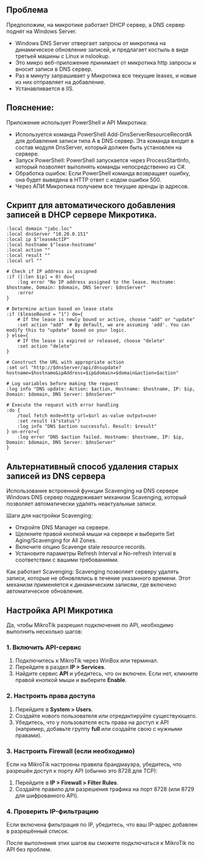 ## Проблема
Предположим, на микротике работает DHCP сервер, а DNS сервер поднят на Windows Server.
- Windows DNS Server отвергает запросы от микротика на динамическое обновление записей, и предлагает костыль в виде третьей машины с Linux и nslookup.
- Это микро веб-приложение принимает от микротика http запросы и вносит записи в DNS сервер.
- Раз в минуту запрашивает у Микротика все текущие leases, и новые из них отправляет на добавление.
- Устанавливается в IIS.

## Пояснение:
Приложение использует PowerShell и API Микротика: 
- Используется команда PowerShell Add-DnsServerResourceRecordA для добавления записи типа A в DNS сервер. Эта команда входит в состав модуля DnsServer, который должен быть установлен на сервере.
- Запуск PowerShell: PowerShell запускается через ProcessStartInfo, который позволяет выполнять команды непосредственно из C#.
- Обработка ошибок: Если PowerShell команда возвращает ошибку, она будет выведена в HTTP ответ с кодом ошибки 500.
- Через АПИ Микротика получаем все текущие аренды ip адресов.


## Скрипт для автоматического добавления записей в DHCP сервере Микротика.

```
:local domain "jabc.loc"
:local dnsServer "10.20.0.151"
:local ip $"leaseActIP"
:local hostname $"lease-hostname"
:local action ""
:local result ""
:local url ""

# Check if IP address is assigned
:if ([:len $ip] = 0) do={
    :log error "No IP address assigned to the lease. Hostname: $hostname, Domain: $domain, DNS Server: $dnsServer"
    :error
}

# Determine action based on lease state
:if ($leaseBound = "1") do={
    # If the lease is newly bound or active, choose "add" or "update"
    :set action "add"  # By default, we are assuming 'add'. You can modify this to "update" based on your logic.
} else={
    # If the lease is expired or released, choose "delete"
    :set action "delete"
}

# Construct the URL with appropriate action
:set url "http://$dnsServer/api/dnsupdate?hostname=$hostname&ipAddress=$ip&domain=$domain&action=$action"

# Log variables before making the request
:log info "DNS update: Action: $action, Hostname: $hostname, IP: $ip, Domain: $domain, DNS Server: $dnsServer"

# Execute the request with error handling
:do {
    /tool fetch mode=http url=$url as-value output=user
    :set result ($"status")
    :log info "DNS $action successful. Result: $result"
} on-error={
    :log error "DNS $action failed. Hostname: $hostname, IP: $ip, Domain: $domain, DNS Server: $dnsServer"
}

```

## Альтернативный способ удаления старых записей из DNS сервера

Использование встроенной функции Scavenging на DNS сервере
Windows DNS сервер поддерживает механизм Scavenging, который позволяет автоматически удалять неактуальные записи.

Шаги для настройки Scavenging:
- Откройте DNS Manager на сервере.
- Щелкните правой кнопкой мыши на сервере и выберите Set Aging/Scavenging for All Zones.
- Включите опцию Scavenge stale resource records.
- Установите параметры Refresh Interval и No-refresh Interval в соответствии с вашими требованиями.

Как работает Scavenging:
Scavenging позволяет серверу удалять записи, которые не обновлялись в течение указанного времени.
Этот механизм применяется к динамическим записям, где включено автоматическое обновление.


## Настройка API Микротика
Да, чтобы MikroTik разрешил подключения по API, необходимо выполнить несколько шагов:

### 1. **Включить API-сервис**
   1. Подключитесь к MikroTik через WinBox или терминал.
   2. Перейдите в раздел **IP > Services**.
   3. Найдите сервис **API** и убедитесь, что он включен. Если нет, кликните правой кнопкой мыши и выберите **Enable**.

### 2. **Настроить права доступа**
   1. Перейдите в **System > Users**.
   2. Создайте нового пользователя или отредактируйте существующего.
   3. Убедитесь, что у пользователя есть права на доступ к API (например, добавьте группу **full** или создайте свою с нужными правами).

### 3. **Настроить Firewall (если необходимо)**
   Если на MikroTik настроены правила брандмауэра, убедитесь, что разрешён доступ к порту API (обычно это 8728 для TCP):
   1. Перейдите в **IP > Firewall > Filter Rules**.
   2. Создайте правило для разрешения трафика на порт 8728 (или 8729 для шифрованного API).

### 4. **Проверить IP-фильтрацию**
   Если включена фильтрация по IP, убедитесь, что ваш IP-адрес добавлен в разрешённый список.

После выполнения этих шагов вы сможете подключаться к MikroTik по API без проблем.